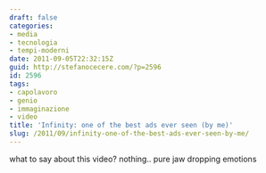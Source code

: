 ```yaml
---
draft: false
categories:
- media
- tecnologia
- tempi-moderni
date: 2011-09-05T22:32:15Z
guid: http://stefanocecere.com/?p=2596
id: 2596
tags:
- capolavoro
- genio
- immaginazione
- video
title: 'Infinity: one of the best ads ever seen (by me)'
slug: /2011/09/infinity-one-of-the-best-ads-ever-seen-by-me/
---
```


what to say about this video? nothing.. pure jaw dropping emotions